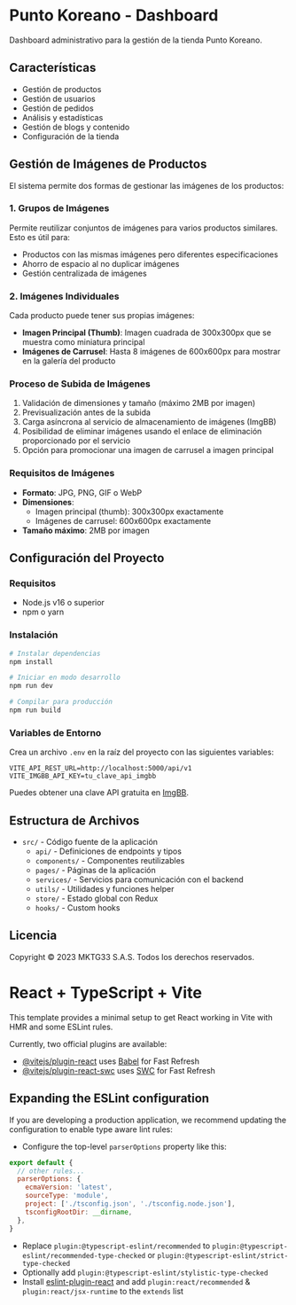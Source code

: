 # Punto Koreano - Dashboard

Dashboard administrativo para la gestión de la tienda Punto Koreano.

## Características

- Gestión de productos
- Gestión de usuarios
- Gestión de pedidos
- Análisis y estadísticas
- Gestión de blogs y contenido
- Configuración de la tienda

## Gestión de Imágenes de Productos

El sistema permite dos formas de gestionar las imágenes de los productos:

### 1. Grupos de Imágenes

Permite reutilizar conjuntos de imágenes para varios productos similares. Esto es útil para:
- Productos con las mismas imágenes pero diferentes especificaciones
- Ahorro de espacio al no duplicar imágenes
- Gestión centralizada de imágenes

### 2. Imágenes Individuales

Cada producto puede tener sus propias imágenes:
- **Imagen Principal (Thumb)**: Imagen cuadrada de 300x300px que se muestra como miniatura principal
- **Imágenes de Carrusel**: Hasta 8 imágenes de 600x600px para mostrar en la galería del producto

### Proceso de Subida de Imágenes

1. Validación de dimensiones y tamaño (máximo 2MB por imagen)
2. Previsualización antes de la subida
3. Carga asíncrona al servicio de almacenamiento de imágenes (ImgBB)
4. Posibilidad de eliminar imágenes usando el enlace de eliminación proporcionado por el servicio
5. Opción para promocionar una imagen de carrusel a imagen principal

### Requisitos de Imágenes

- **Formato**: JPG, PNG, GIF o WebP
- **Dimensiones**:
  - Imagen principal (thumb): 300x300px exactamente
  - Imágenes de carrusel: 600x600px exactamente
- **Tamaño máximo**: 2MB por imagen

## Configuración del Proyecto

### Requisitos

- Node.js v16 o superior
- npm o yarn

### Instalación

```bash
# Instalar dependencias
npm install

# Iniciar en modo desarrollo
npm run dev

# Compilar para producción
npm run build
```

### Variables de Entorno

Crea un archivo `.env` en la raíz del proyecto con las siguientes variables:

```
VITE_API_REST_URL=http://localhost:5000/api/v1
VITE_IMGBB_API_KEY=tu_clave_api_imgbb
```

Puedes obtener una clave API gratuita en [ImgBB](https://api.imgbb.com/).

## Estructura de Archivos

- `src/` - Código fuente de la aplicación
  - `api/` - Definiciones de endpoints y tipos
  - `components/` - Componentes reutilizables
  - `pages/` - Páginas de la aplicación
  - `services/` - Servicios para comunicación con el backend
  - `utils/` - Utilidades y funciones helper
  - `store/` - Estado global con Redux
  - `hooks/` - Custom hooks

## Licencia

Copyright © 2023 MKTG33 S.A.S. Todos los derechos reservados.

# React + TypeScript + Vite

This template provides a minimal setup to get React working in Vite with HMR and some ESLint rules.

Currently, two official plugins are available:

- [@vitejs/plugin-react](https://github.com/vitejs/vite-plugin-react/blob/main/packages/plugin-react/README.md) uses [Babel](https://babeljs.io/) for Fast Refresh
- [@vitejs/plugin-react-swc](https://github.com/vitejs/vite-plugin-react-swc) uses [SWC](https://swc.rs/) for Fast Refresh

## Expanding the ESLint configuration

If you are developing a production application, we recommend updating the configuration to enable type aware lint rules:

- Configure the top-level `parserOptions` property like this:

```js
export default {
  // other rules...
  parserOptions: {
    ecmaVersion: 'latest',
    sourceType: 'module',
    project: ['./tsconfig.json', './tsconfig.node.json'],
    tsconfigRootDir: __dirname,
  },
}
```

- Replace `plugin:@typescript-eslint/recommended` to `plugin:@typescript-eslint/recommended-type-checked` or `plugin:@typescript-eslint/strict-type-checked`
- Optionally add `plugin:@typescript-eslint/stylistic-type-checked`
- Install [eslint-plugin-react](https://github.com/jsx-eslint/eslint-plugin-react) and add `plugin:react/recommended` & `plugin:react/jsx-runtime` to the `extends` list
